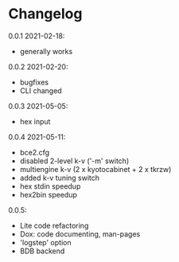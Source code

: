 # Changelog

0.0.1 2021-02-18:
- generally works

0.0.2 2021-02-20:
- bugfixes
- CLI changed

0.0.3 2021-05-05:
- hex input

0.0.4 2021-05-11:
- bce2.cfg
- disabled 2-level k-v ('-m' switch)
- multiengine k-v (2 x kyotocabinet + 2 x tkrzw)
- added k-v tuning switch
- hex stdin speedup
- hex2bin speedup

0.0.5:
- Lite code refactoring
- Dox: code documenting, man-pages
- 'logstep' option
- BDB backend

